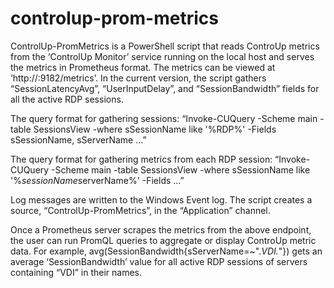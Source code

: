 # controlup-prom-metrics

ControlUp-PromMetrics is a PowerShell script that reads ControUp metrics from the ‘ControlUp Monitor’ service running on the local host and serves the metrics in Prometheus format. The metrics can be viewed at ‘http://<hostname>:9182/metrics’. 
In the current version, the script gathers “SessionLatencyAvg”, “UserInputDelay”, and “SessionBandwidth” fields for all the active RDP sessions. 

The query format for gathering sessions:
“Invoke-CUQuery -Scheme main -table SessionsView -where sSessionName like '%RDP%' -Fields sSessionName, sServerName …”

The query format for gathering metrics from each RDP session:
 “Invoke-CUQuery -Scheme main -table SessionsView -where sSessionName like '%$sessionName%' AND sServerName like '%$serverName%' -Fields …”

Log messages are written to the Windows Event log. The script creates a source, “ControlUp-PromMetrics”, in the “Application” channel.

Once a Prometheus server scrapes the metrics from the above endpoint, the user can run PromQL queries to aggregate or display ControUp metric data. For example, avg(SessionBandwidth{sServerName=~".*VDI.*"})
gets an average ‘SessionBandwidth’ value for all active RDP sessions of servers containing “VDI” in their names.
